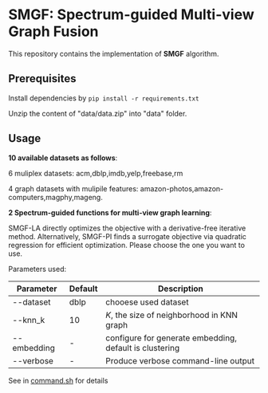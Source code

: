 # SMGF: Spectrum-guided Multi-view Graph Fusion

This repository contains the implementation of **SMGF** algorithm.

## Prerequisites

Install dependencies by `pip install -r requirements.txt`

Unzip the content of "data/data.zip" into "data" folder. 

## Usage

**10 available datasets as follows**: 

6 muliplex datasets: acm,dblp,imdb,yelp,freebase,rm

4 graph datasets with mulipile features: amazon-photos,amazon-computers,magphy,mageng.

**2 Spectrum-guided functions for multi-view graph learning**:

SMGF-LA directly optimizes the objective with a derivative-free iterative method. Alternatively, SMGF-PI finds a surrogate objective via quadratic regression for
efficient optimization. Please choose the one you want to use.

Parameters used:

| Parameter   | Default | Description                                             |
| ----------- | ------- | ------------------------------------------------------- |
| --dataset   | dblp    | chooese used dataset                                    |
| --knn_k     | 10      | $K$, the size of neighborhood in KNN graph              |
| --embedding | -       | configure for generate embedding, default is clustering |
| --verbose   | -       | Produce verbose command-line output                     |

See in [command.sh](command.sh) for details
